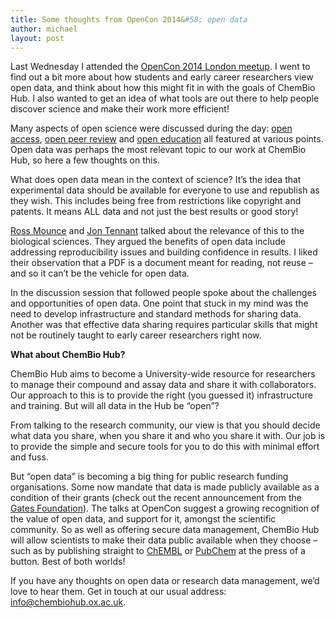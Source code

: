 ```yaml
---
title: Some thoughts from OpenCon 2014&#58; open data
author: michael
layout: post
---
```


Last Wednesday I attended the <a href="http://www.eventbrite.com/e/opencon-2014-london-tickets-13952172323" onclick='return !window.open(this.href);'>OpenCon 2014 London meetup</a>. I went to find out a bit more about how students and early career researchers view open data, and think about how this might fit in with the goals of ChemBio Hub. I also wanted to get an idea of what tools are out there to help people discover science and make their work more efficient!<!-- more -->

Many aspects of open science were discussed during the day: <a href="http://en.wikipedia.org/wiki/Open_access" onclick='return !window.open(this.href);'>open access</a>, <a href="http://en.wikipedia.org/wiki/Peer_review#Open_peer_review" onclick='return !window.open(this.href);'>open peer review</a> and <a href="http://en.wikipedia.org/wiki/Open_education" onclick='return !window.open(this.href);'>open education</a> all featured at various points. Open data was perhaps the most relevant topic to our work at ChemBio Hub, so here a few thoughts on this. 

What does open data mean in the context of science? It’s the idea that experimental data should be available for everyone to use and republish as they wish. This includes being free from restrictions like copyright and patents. It means ALL data and not just the best results or good story!

<a href="https://twitter.com/rmounce" onclick='return !window.open(this.href);'>Ross Mounce</a> and <a href="https://twitter.com/protohedgehog" onclick='return !window.open(this.href);'>Jon Tennant</a> talked about the relevance of this to the biological sciences. They argued the benefits of open data include addressing reproducibility issues and building confidence in results. I liked their observation that a PDF is a document meant for reading, not reuse – and so it can’t be the vehicle for open data.

In the discussion session that followed people spoke about the challenges and opportunities of open data. One point that stuck in my mind was the need to develop infrastructure and standard methods for sharing data. Another was that effective data sharing requires particular skills that might not be routinely taught to early career researchers right now.

**What about ChemBio Hub?**

ChemBio Hub aims to become a University-wide resource for researchers to manage their compound and assay data and share it with collaborators. Our approach to this is to provide the right (you guessed it) infrastructure and training. But will all data in the Hub be “open”?

From talking to the research community, our view is that you should decide what data you share, when you share it and who you share it with. Our job is to provide the simple and secure tools for you to do this with minimal effort and fuss. 

But “open data” is becoming a big thing for public research funding organisations. Some now mandate that data is made publicly available as a condition of their grants (check out the recent announcement from the <a href="http://www.theregister.co.uk/2014/11/27/gates_foundation_to_insist_on_open_access_science/" onclick='return !window.open(this.href);'>Gates Foundation</a>). The talks at OpenCon suggest a growing recognition of the value of open data, and support for it, amongst the scientific community. So as well as offering secure data management, ChemBio Hub will allow scientists to make their data public available when they choose – such as by publishing straight to <a href="https://www.ebi.ac.uk/chembl/" onclick='return !window.open(this.href);'>ChEMBL</a> or <a href="https://pubchem.ncbi.nlm.nih.gov/" onclick='return !window.open(this.href);'>PubChem</a> at the press of a button. Best of both worlds!

If you have any thoughts on open data or research data management, we’d love to hear them. Get in touch at our usual address: <a href="mailto:info@chembiohub.ox.ac.uk">info@chembiohub.ox.ac.uk</a>.
